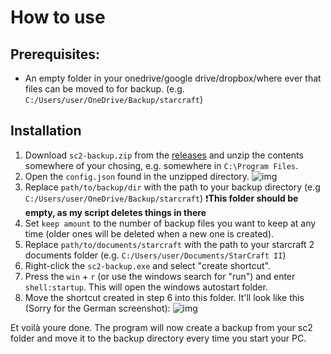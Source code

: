 # How to use

## Prerequisites:
- An empty folder in your onedrive/google drive/dropbox/where ever that files can be moved to for backup. (e.g. `C:/Users/user/OneDrive/Backup/starcraft`)

## Installation
1. Download `sc2-backup.zip` from the [releases](https://github.com/CrenshawCoding/sc2-backup/releases) and unzip the contents somewhere of your chosing, e.g. somewhere in `C:\Program Files`.
2. Open the `config.json` found in the unzipped directory.
![img](https://i.imgur.com/WjcByOK.png)
3. Replace `path/to/backup/dir` with the path to your backup directory (e.g `C:/Users/user/OneDrive/Backup/starcraft`) ❗**This folder should be empty, as my script deletes things in there**
4. Set `keep amount` to the number of backup files you want to keep at any time (older ones will be deleted when a new one is created).
5. Replace `path/to/documents/starcraft` with the path to your starcraft 2 documents folder (e.g. `C:/Users/user/Documents/StarCraft II`)
6. Right-click the `sc2-backup.exe` and select "create shortcut".
7. Press the `win` + `r` (or use the windows search for "run") and enter `shell:startup`. This will open the windows autostart folder.
8. Move the shortcut created in step 6 into this folder. It'll look like this (Sorry for the German screenshot):
![img](https://i.imgur.com/kNiFPRl.png)

Et voilà youre done. The program will now create a backup from your sc2 folder and move it to the backup directory every time you start your PC.
